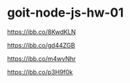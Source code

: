 # goit-node-js-hw-01

https://ibb.co/8KwdKLN

https://ibb.co/gd44ZGB

https://ibb.co/m4wvNhr

https://ibb.co/p3H9f0k
